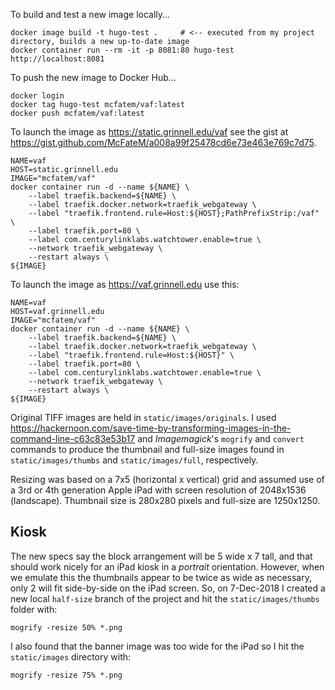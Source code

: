 To build and test a new image locally...

```
docker image build -t hugo-test .     # <-- executed from my project directory, builds a new up-to-date image
docker container run --rm -it -p 8081:80 hugo-test
http://localhost:8081
```

To push the new image to Docker Hub...

```
docker login
docker tag hugo-test mcfatem/vaf:latest
docker push mcfatem/vaf:latest
```

To launch the image as https://static.grinnell.edu/vaf see the gist at https://gist.github.com/McFateM/a008a99f25478cd6e73e463e769c7d75.

```
NAME=vaf
HOST=static.grinnell.edu
IMAGE="mcfatem/vaf"
docker container run -d --name ${NAME} \
    --label traefik.backend=${NAME} \
    --label traefik.docker.network=traefik_webgateway \
    --label "traefik.frontend.rule=Host:${HOST};PathPrefixStrip:/vaf" \
    --label traefik.port=80 \
    --label com.centurylinklabs.watchtower.enable=true \
    --network traefik_webgateway \
    --restart always \
${IMAGE}
```

To launch the image as https://vaf.grinnell.edu use this:

```
NAME=vaf
HOST=vaf.grinnell.edu
IMAGE="mcfatem/vaf"
docker container run -d --name ${NAME} \
    --label traefik.backend=${NAME} \
    --label traefik.docker.network=traefik_webgateway \
    --label "traefik.frontend.rule=Host:${HOST}" \
    --label traefik.port=80 \
    --label com.centurylinklabs.watchtower.enable=true \
    --network traefik_webgateway \
    --restart always \
${IMAGE}
```


Original TIFF images are held in `static/images/originals`.  I used https://hackernoon.com/save-time-by-transforming-images-in-the-command-line-c63c83e53b17 and *Imagemagick*'s `mogrify` and `convert` commands to produce the thumbnail and full-size images found in `static/images/thumbs` and `static/images/full`, respectively.

Resizing was based on a 7x5 (horizontal x vertical) grid and assumed use of a 3rd or 4th generation Apple iPad with screen resolution of 2048x1536 (landscape).  Thumbnail size is 280x280 pixels and full-size are 1250x1250.  

## Kiosk
The new specs say the block arrangement will be 5 wide x 7 tall, and that should work nicely for an iPad kiosk in a *portrait* orientation.  However, when we emulate this the thumbnails appear to be twice as wide as necessary, only 2 will fit side-by-side on the iPad screen.  So, on 7-Dec-2018 I created a new local `half-size` branch of the project and hit the `static/images/thumbs` folder with:

```
mogrify -resize 50% *.png
```

I also found that the banner image was too wide for the iPad so I hit the `static/images` directory with:

```
mogrify -resize 75% *.png
```
